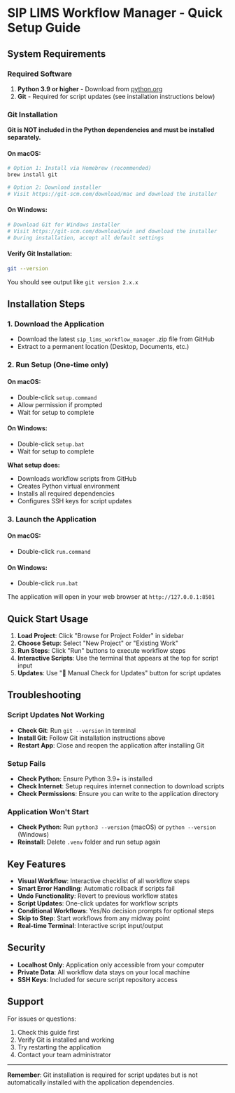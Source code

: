 # SIP LIMS Workflow Manager - Quick Setup Guide

## System Requirements

### Required Software
1. **Python 3.9 or higher** - Download from [python.org](https://www.python.org/downloads/)
2. **Git** - Required for script updates (see installation instructions below)

### Git Installation

**Git is NOT included in the Python dependencies and must be installed separately.**

#### On macOS:
```bash
# Option 1: Install via Homebrew (recommended)
brew install git

# Option 2: Download installer
# Visit https://git-scm.com/download/mac and download the installer
```

#### On Windows:
```bash
# Download Git for Windows installer
# Visit https://git-scm.com/download/win and download the installer
# During installation, accept all default settings
```

#### Verify Git Installation:
```bash
git --version
```
You should see output like `git version 2.x.x`

## Installation Steps

### 1. Download the Application
- Download the latest `sip_lims_workflow_manager` .zip file from GitHub
- Extract to a permanent location (Desktop, Documents, etc.)

### 2. Run Setup (One-time only)

#### On macOS:
- Double-click `setup.command`
- Allow permission if prompted
- Wait for setup to complete

#### On Windows:
- Double-click `setup.bat`
- Wait for setup to complete

**What setup does:**
- Downloads workflow scripts from GitHub
- Creates Python virtual environment
- Installs all required dependencies
- Configures SSH keys for script updates

### 3. Launch the Application

#### On macOS:
- Double-click `run.command`

#### On Windows:
- Double-click `run.bat`

The application will open in your web browser at `http://127.0.0.1:8501`

## Quick Start Usage

1. **Load Project**: Click "Browse for Project Folder" in sidebar
2. **Choose Setup**: Select "New Project" or "Existing Work"
3. **Run Steps**: Click "Run" buttons to execute workflow steps
4. **Interactive Scripts**: Use the terminal that appears at the top for script input
5. **Updates**: Use "🔄 Manual Check for Updates" button for script updates

## Troubleshooting

### Script Updates Not Working
- **Check Git**: Run `git --version` in terminal
- **Install Git**: Follow Git installation instructions above
- **Restart App**: Close and reopen the application after installing Git

### Setup Fails
- **Check Python**: Ensure Python 3.9+ is installed
- **Check Internet**: Setup requires internet connection to download scripts
- **Check Permissions**: Ensure you can write to the application directory

### Application Won't Start
- **Check Python**: Run `python3 --version` (macOS) or `python --version` (Windows)
- **Reinstall**: Delete `.venv` folder and run setup again

## Key Features

- **Visual Workflow**: Interactive checklist of all workflow steps
- **Smart Error Handling**: Automatic rollback if scripts fail
- **Undo Functionality**: Revert to previous workflow states
- **Script Updates**: One-click updates for workflow scripts
- **Conditional Workflows**: Yes/No decision prompts for optional steps
- **Skip to Step**: Start workflows from any midway point
- **Real-time Terminal**: Interactive script input/output

## Security

- **Localhost Only**: Application only accessible from your computer
- **Private Data**: All workflow data stays on your local machine
- **SSH Keys**: Included for secure script repository access

## Support

For issues or questions:
1. Check this guide first
2. Verify Git is installed and working
3. Try restarting the application
4. Contact your team administrator

---

**Remember**: Git installation is required for script updates but is not automatically installed with the application dependencies.